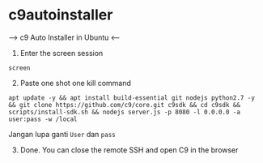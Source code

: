 # c9autoinstaller

--> c9 Auto Installer in Ubuntu <--

1. Enter the screen session 

`screen`

2. Paste one shot one kill command

`apt update -y && apt install build-essential git nodejs python2.7 -y && git clone https://github.com/c9/core.git c9sdk && cd c9sdk && scripts/install-sdk.sh && nodejs server.js -p 8080 -l 0.0.0.0 -a user:pass -w /local`

Jangan lupa ganti `User` dan `pass`

3. Done. You can close the remote SSH and open C9 in the browser
